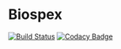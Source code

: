 # Biospex
[![Build Status](https://travis-ci.org/iDigBio/Biospex.svg?branch=master)](https://travis-ci.org/iDigBio/Biospex)
[![Codacy Badge](https://api.codacy.com/project/badge/Grade/6fb330b932f64694801c500e8796b07c)](https://www.codacy.com/app/bruhnrp/Biospex?utm_source=github.com&amp;utm_medium=referral&amp;utm_content=iDigBio/Biospex&amp;utm_campaign=Badge_Grade)